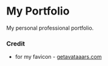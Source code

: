 # My Portfolio
My personal professional portfolio.

### Credit
- for my favicon - [getavataaars.com](https://getavataaars.com/?accessoriesType=Blank&avatarStyle=Circle&clotheType=BlazerSweater&eyeType=Default&eyebrowType=UpDownNatural&facialHairType=BeardLight&mouthType=Smile&skinColor=Light&topType=ShortHairShortFlat)
